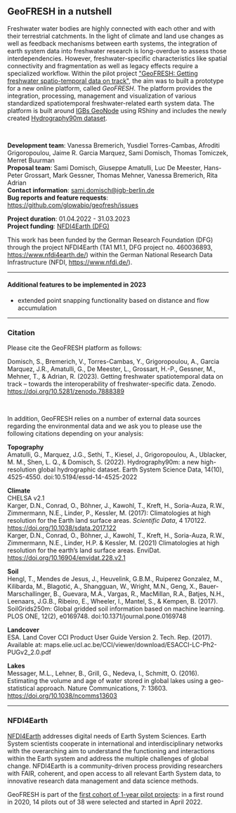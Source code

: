 ## GeoFRESH in a nutshell

Freshwater water bodies are highly connected with each other and with their terrestrial catchments. In the light of climate and land use changes as well as feedback mechanisms between earth systems, the integration of earth system data into freshwater research is long-overdue to assess those interdependencies. However, freshwater-specific characteristics like spatial connectivity and fragmentation as well as legacy effects require a specialized workflow. 
Within the pilot project ["GeoFRESH: Getting freshwater spatio-temporal data on track"](https://www.nfdi4earth.de/2participate/pilots), the aim was to built a prototype for a new online platform, called _GeoFRESH_. The platform provides the integration, processing, management and visualization of various standardized spatiotemporal freshwater-related earth system data. The platform is built around [IGBs GeoNode](https://geo.igb-berlin.de/) using RShiny and includes the newly created [Hydrography90m dataset](https://hydrography.org/hydrography90m/hydrography90m_layers/). 

<br/>

__Development team__: Vanessa Bremerich, Yusdiel Torres-Cambas, Afroditi Grigoropoulou, Jaime R. Garcia Marquez, Sami Domisch, Thomas Tomiczek, Merret Buurman  <br/>
__Proposal team__: Sami Domisch, Giuseppe Amatulli, Luc De Meester, Hans-Peter Grossart, Mark Gessner, Thomas Mehner, Vanessa Bremerich, Rita Adrian <br/>
__Contact information__:  sami.domisch@igb-berlin.de  <br/>
__Bug reports and feature requests__: https://github.com/glowabio/geofresh/issues <br/>


__Project duration__: 01.04.2022 - 31.03.2023 <br/>
__Project funding__: [NFDI4Earth (DFG)](https://www.nfdi4earth.de)  <br/>


This work has been funded by the German Research Foundation (DFG) through the project NFDI4Earth (TA1 M1.1, DFG project no. 460036893, https://www.nfdi4earth.de/) within the German National Research Data Infrastructure (NFDI, https://www.nfdi.de/). 


---



#### Additional features to be implemented in 2023
 <ul>
   <li>extended point snapping functionality based on distance and flow accumulation</li>
</ul>


---



### Citation

Please cite the GeoFRESH platform as follows:

Domisch, S., Bremerich, V., Torres-Cambas, Y., Grigoropoulou, A., Garcia Marquez, J.R., Amatulli, G., De Meester, L., Grossart, H.-P., Gessner, M., Mehner, T., & Adrian, R. (2023). Getting freshwater spatiotemporal data on track – towards the interoperability of freshwater-specific data. Zenodo. https://doi.org/10.5281/zenodo.7888389

<br/>

In addition, GeoFRESH relies on a number of external data sources regarding the environmental data and we ask you to please use the following citations depending on your analysis: 

__Topography__ <br/>
Amatulli, G., Marquez, J.G., Sethi, T., Kiesel, J., Grigoropoulou, A., Ublacker, M. M., Shen, L. Q., & Domisch, S. (2022). Hydrography90m: a new high-resolution global hydrographic dataset. Earth System Science Data, 14(10), 4525-4550. doi:10.5194/essd-14-4525-2022

__Climate__ <br/>
CHELSA v2.1 <br/>
Karger, D.N., Conrad, O., Böhner, J., Kawohl, T., Kreft, H., Soria-Auza, R.W., Zimmermann, N.E., Linder, P., Kessler, M. (2017): Climatologies at high resolution for the Earth land surface areas. _Scientific Data_, 4 170122. https://doi.org/10.1038/sdata.2017.122 <br/>
Karger, D.N., Conrad, O., Böhner, J., Kawohl, T., Kreft, H., Soria-Auza, R.W., Zimmermann, N.E., Linder, H.P. & Kessler, M. (2021) Climatologies at high resolution for the earth’s land surface areas. EnviDat. https://doi.org/10.16904/envidat.228.v2.1

__Soil__ <br/>
Hengl, T., Mendes de Jesus, J., Heuvelink, G.B.M., Ruiperez Gonzalez, M., Kilibarda, M., Blagotić, A., Shangguan, W., Wright, M.N., Geng, X., Bauer-Marschallinger, B., Guevara, M.A., Vargas, R., MacMillan, R.A., Batjes, N.H., Leenaars, J.G.B., Ribeiro, E., Wheeler, I., Mantel, S., & Kempen, B. (2017). SoilGrids250m: Global gridded soil information based on machine learning. PLOS ONE, 12(2), e0169748. doi:10.1371/journal.pone.0169748

__Landcover__ <br/>
ESA. Land Cover CCI Product User Guide Version 2. Tech. Rep. (2017). Available at: maps.elie.ucl.ac.be/CCI/viewer/download/ESACCI-LC-Ph2-PUGv2_2.0.pdf

__Lakes__ <br/>
Messager, M.L., Lehner, B., Grill, G., Nedeva, I., Schmitt, O. (2016). Estimating the volume and age of water stored in global lakes using a geo-statistical approach. Nature Communications, 7: 13603. https://doi.org/10.1038/ncomms13603

---



### NFDI4Earth

[NFDI4Earth](https://www.nfdi4earth.de) addresses digital needs of Earth System Sciences. Earth System scientists cooperate in international and interdisciplinary networks with the overarching aim to understand the functioning and interactions within the Earth system and address the multiple challenges of global change. NFDI4Earth is a community-driven process providing researchers with FAIR, coherent, and open access to all relevant Earth System data, to innovative research data management and data science methods. 

GeoFRESH is part of the [first cohort of 1-year pilot projects](https://www.nfdi4earth.de/2participate/pilots): in a first round in 2020, 14 pilots out of 38 were selected and started in April 2022.





<br/>
